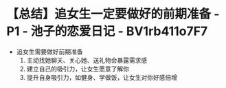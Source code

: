 # 【总结】追女生一定要做好的前期准备 - P1 - 池子的恋爱日记 - BV1rb411o7F7

-   追女生需要做好前期准备
    1.  主动找她聊天、关心她、送礼物会暴露需求感
    2.  建立自己的吸引力，让女生愿意了解你
    3.  提升自身吸引力，如健身、学做饭，让女生对你好感倍增